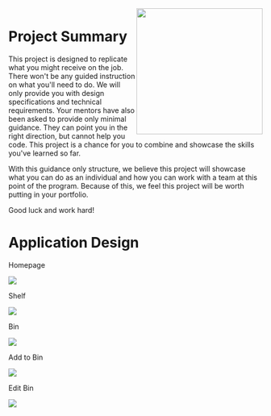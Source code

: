 <img src="https://devmounta.in/img/logowhiteblue.png" width="250" align="right">

# Project Summary

This project is designed to replicate what you might receive on the job. There won't be any guided instruction on what you'll need to do. We will only provide you with design specifications and technical requirements. Your mentors have also been asked to provide only minimal guidance. They can point you in the right direction, but cannot help you code. This project is a chance for you to combine and showcase the skills you've learned so far.

With this guidance only structure, we believe this project will showcase what you can do as an individual and how you can work with a team at this point of the program. Because of this, we feel this project will be worth putting in your portfolio.

Good luck and work hard!

# Application Design

Homepage

<img src="https://github.com/DevMountain/simulation-1/blob/master/assets/views/home.png" />

Shelf 

<img src="https://github.com/DevMountain/simulation-1/blob/master/assets/views/shelf.png" />

Bin

<img src="https://github.com/DevMountain/simulation-1/blob/master/assets/views/bin.png" />

Add to Bin

<img src="https://github.com/DevMountain/simulation-1/blob/master/assets/views/create.png" />

Edit Bin

<img src="https://github.com/DevMountain/simulation-1/blob/master/assets/views/edit.png" />